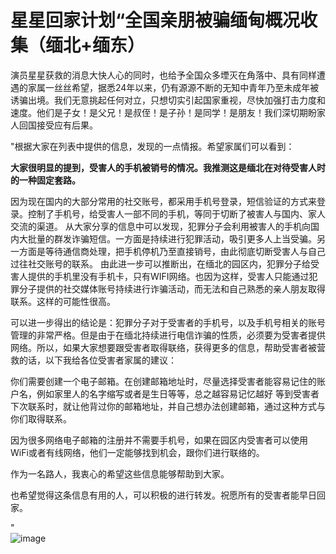 # 星星回家计划“全国亲朋被骗缅甸概况收集（缅北+缅东）
演员星星获救的消息大快人心的同时，也给予全国众多堙灭在角落中、具有同样遭遇的家属一丝丝希望，据悉24年以来，仍有源源不断的无知中青年乃至未成年被诱骗出境。我们无意挑起任何对立，只想切实引起国家重视，尽快加强打击力度和速度。他们是子女！是父兄！是叔侄！是子孙！是同学！是朋友！我们深切期盼家人回国接受应有后果。

"根据大家在列表中提供的信息，发现的一点情报。希望家属们可以看到：

**大家很明显的提到，受害人的手机被销号的情况。我推测这是缅北在对待受害人时的一种固定套路。**

因为现在国内的大部分常用的社交账号，都采用手机号登录，短信验证的方式来登录。控制了手机号，给受害人一部不同的手机，等同于切断了被害人与国内、家人交流的渠道。
从大家分享的信息中可以发现，犯罪分子会利用被害人的手机向国内大批量的群发诈骗短信。一方面是持续进行犯罪活动，吸引更多人上当受骗。另一方面是等待通信商处理，把手机停机乃至直接销号，由此彻底切断受害人与自己过往社交账号的联系。
由此进一步可以推断出，在缅北的园区内，犯罪分子给受害人提供的手机里没有手机卡，只有WIFI网络。也因为这样，受害人只能通过犯罪分子提供的社交媒体账号持续进行诈骗活动，而无法和自己熟悉的亲人朋友取得联系。这样的可能性很高。

可以进一步得出的结论是：犯罪分子对于受害者的手机号，以及手机号相关的账号管理的非常严格。但是由于在缅北持续进行电信诈骗的性质，必须要为受害者提供网络。所以，如果大家想要跟受害者取得联络，获得更多的信息，帮助受害者被营救的话，以下我给各位受害者家属的建议：

你们需要创建一个电子邮箱。在创建邮箱地址时，尽量选择受害者能容易记住的账户名，例如家里人的名字缩写或者是生日等等，总之越容易记忆越好
等到受害者下次联系时，就让他背过你的邮箱地址，并自己想办法创建邮箱，通过这种方式与你们取得联系。

因为很多网络电子邮箱的注册并不需要手机号，如果在园区内受害者可以使用WiFi或者有线网络，他们一定能够找到机会，跟你们进行联络的。

作为一名路人，我衷心的希望这些信息能够帮助到大家。

也希望觉得这条信息有用的人，可以积极的进行转发。祝愿所有的受害者能早日回家。

"				
![image](https://github.com/user-attachments/assets/c0c2f59f-cf37-4ee1-ad39-92e307ac475a)


